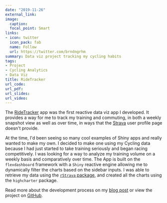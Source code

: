 ```yaml
---
date: "2019-11-26"
external_link:
image:
  caption:
  focal_point: Smart
links:
- icon: twitter
  icon_pack: fab
  name: Follow
  url: https://twitter.com/brndngrhm
summary: Data viz project tracking my cycling habits
tags:
- Project
- Cycling Analytics
- Data Viz
title: RideTracker
url_code:
url_pdf:
url_slides:
url_video:
---
```


The [RideTracker](https://brndngrhm.shinyapps.io/RideTracker/) app was the first reactive data viz app I developed. It provides a way for me to track my training and commuting, in both a weekly snapshot view as well as over time, in ways that the [Strava](https://github.com/fawda123/rStrava) user profile page doesn't provide.

At the time, I'd been seeing so many cool examples of Shiny apps and really wanted to make my own. I decided to make one using my Cycling data because I had just started to take training seriously and began racing competitively. I was looking for a way to analyze my training volume on a weekly basis and comparatively over time. The App is built on the `flexdashboard` framework with a `Shiny` reactive engine allowing me to dynamically filter the charts based on the sidebar inputs. I was able to retrieve my data using the [`rStrava` package](https://github.com/fawda123/rStrava), and created all the charts using the  `highcharter` package.

Read more about the development process on my [blog post](wwww.example.com) or view the project on [GitHub](https://github.com/brndngrhm/rides).